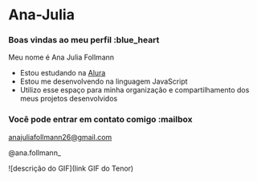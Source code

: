 # Ana-Julia
### Boas vindas ao meu perfil :blue_heart

Meu nome é Ana Julia Follmann

- Estou estudando na [Alura](https://www.alura.com.br)
- Estou me desenvolvendo na linguagem JavaScript
- Utilizo esse espaço para minha organização e compartilhamento dos meus projetos desenvolvidos

### Você pode entrar em contato comigo :mailbox

anajuliafollmann26@gmail.com

@ana.follmann_

![descrição do GIF](link GIF do Tenor)
